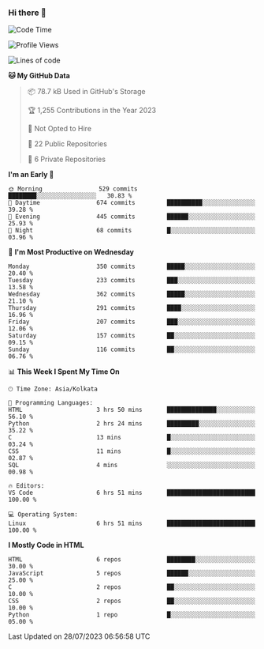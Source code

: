 ### Hi there 👋


<!--START_SECTION:waka-->
![Code Time](http://img.shields.io/badge/Code%20Time-59%20hrs%2040%20mins-blue)

![Profile Views](http://img.shields.io/badge/Profile%20Views-93-blue)

![Lines of code](https://img.shields.io/badge/From%20Hello%20World%20I%27ve%20Written-1.1%20million%20lines%20of%20code-blue)

**🐱 My GitHub Data** 

> 📦 78.7 kB Used in GitHub's Storage 
 > 
> 🏆 1,255 Contributions in the Year 2023
 > 
> 🚫 Not Opted to Hire
 > 
> 📜 22 Public Repositories 
 > 
> 🔑 6 Private Repositories 
 > 
**I'm an Early 🐤** 

```text
🌞 Morning                529 commits         ████████░░░░░░░░░░░░░░░░░   30.83 % 
🌆 Daytime                674 commits         ██████████░░░░░░░░░░░░░░░   39.28 % 
🌃 Evening                445 commits         ██████░░░░░░░░░░░░░░░░░░░   25.93 % 
🌙 Night                  68 commits          █░░░░░░░░░░░░░░░░░░░░░░░░   03.96 % 
```
📅 **I'm Most Productive on Wednesday** 

```text
Monday                   350 commits         █████░░░░░░░░░░░░░░░░░░░░   20.40 % 
Tuesday                  233 commits         ███░░░░░░░░░░░░░░░░░░░░░░   13.58 % 
Wednesday                362 commits         █████░░░░░░░░░░░░░░░░░░░░   21.10 % 
Thursday                 291 commits         ████░░░░░░░░░░░░░░░░░░░░░   16.96 % 
Friday                   207 commits         ███░░░░░░░░░░░░░░░░░░░░░░   12.06 % 
Saturday                 157 commits         ██░░░░░░░░░░░░░░░░░░░░░░░   09.15 % 
Sunday                   116 commits         ██░░░░░░░░░░░░░░░░░░░░░░░   06.76 % 
```


📊 **This Week I Spent My Time On** 

```text
🕑︎ Time Zone: Asia/Kolkata

💬 Programming Languages: 
HTML                     3 hrs 50 mins       ██████████████░░░░░░░░░░░   56.10 % 
Python                   2 hrs 24 mins       █████████░░░░░░░░░░░░░░░░   35.22 % 
C                        13 mins             █░░░░░░░░░░░░░░░░░░░░░░░░   03.24 % 
CSS                      11 mins             █░░░░░░░░░░░░░░░░░░░░░░░░   02.87 % 
SQL                      4 mins              ░░░░░░░░░░░░░░░░░░░░░░░░░   00.98 % 

🔥 Editors: 
VS Code                  6 hrs 51 mins       █████████████████████████   100.00 % 

💻 Operating System: 
Linux                    6 hrs 51 mins       █████████████████████████   100.00 % 
```

**I Mostly Code in HTML** 

```text
HTML                     6 repos             ████████░░░░░░░░░░░░░░░░░   30.00 % 
JavaScript               5 repos             ██████░░░░░░░░░░░░░░░░░░░   25.00 % 
C                        2 repos             ██░░░░░░░░░░░░░░░░░░░░░░░   10.00 % 
CSS                      2 repos             ██░░░░░░░░░░░░░░░░░░░░░░░   10.00 % 
Python                   1 repo              █░░░░░░░░░░░░░░░░░░░░░░░░   05.00 % 
```




 Last Updated on 28/07/2023 06:56:58 UTC
<!--END_SECTION:waka-->

<!--
**srikant-marvel/srikant-marvel** is a ✨ _special_ ✨ repository because its `README.md` (this file) appears on your GitHub profile.

Here are some ideas to get you started:

- 🔭 I’m currently working on ...
- 🌱 I’m currently learning ...
- 👯 I’m looking to collaborate on ...
- 🤔 I’m looking for help with ...
- 💬 Ask me about ...
- 📫 How to reach me: ...
- 😄 Pronouns: ...
- ⚡ Fun fact: ...
-->
